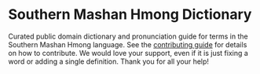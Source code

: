 
# Southern Mashan Hmong Dictionary

Curated public domain dictionary and pronunciation guide for terms in the Southern Mashan Hmong language. See the [contributing guide](https://github.com/drumworkteam/term/blob/make/.github/contributing.md) for details on how to contribute. We would love your support, even if it is just fixing a word or adding a single definition. Thank you for all your help!